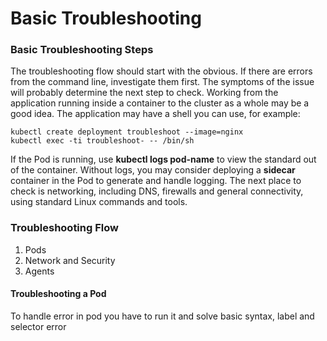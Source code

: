 # Basic Troubleshooting

### Basic Troubleshooting Steps <a href="#basic-troubleshooting-steps" id="basic-troubleshooting-steps"></a>

The troubleshooting flow should start with the obvious. If there are errors from the command line, investigate them first. The symptoms of the issue will probably determine the next step to check. Working from the application running inside a container to the cluster as a whole may be a good idea. The application may have a shell you can use, for example:

```
kubectl create deployment troubleshoot --image=nginx
kubectl exec -ti troubleshoot- -- /bin/sh
```

If the Pod is running, use **kubectl logs pod-name** to view the standard out of the container. Without logs, you may consider deploying a **sidecar** container in the Pod to generate and handle logging. The next place to check is networking, including DNS, firewalls and general connectivity, using standard Linux commands and tools.

### Troubleshooting Flow <a href="#troubleshooting-flow" id="troubleshooting-flow"></a>

1. Pods
2. Network and Security
3. Agents

#### Troubleshooting a Pod <a href="#troubleshooting-a-pod" id="troubleshooting-a-pod"></a>

To handle error in pod you have to run it and solve basic syntax, label and selector error
